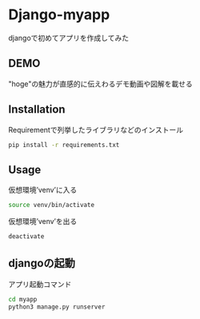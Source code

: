 # Django-myapp

djangoで初めてアプリを作成してみた

## DEMO

"hoge"の魅力が直感的に伝えわるデモ動画や図解を載せる

## Installation

Requirementで列挙したライブラリなどのインストール

```bash
pip install -r requirements.txt
```

## Usage

仮想環境’venv’に入る

```bash
source venv/bin/activate
```

仮想環境’venv’を出る

```bash
deactivate
```

## djangoの起動

アプリ起動コマンド

```bash
cd myapp
python3 manage.py runserver
```
